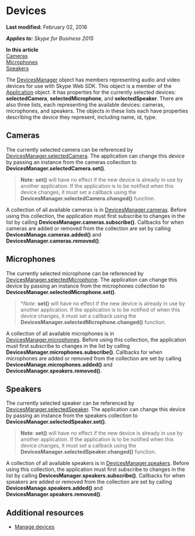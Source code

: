 
# Devices

 **Last modified:** February 02, 2016

 _**Applies to:** Skype for Business 2015_

 **In this article**  
[Cameras](#cameras)  
[Microphones](#microphones)  
[Speakers](#speakers)


The [DevicesManager](https://ucwa.skype.com/reference/WebSDK/interfaces/_s4b_sdk_d_.jcafe.devicesmanager.html) object has members representing audio and video devices for use with Skype Web SDK. This object is a member of the [Application](https://ucwa.skype.com/reference/WebSDK/interfaces/_s4b_sdk_d_.jcafe.application.html) object. It has properties for the currently selected devices: **selectedCamera**, **selectedMicrophone**, and **selectedSpeaker**. There are also three lists, each representing the available devices: cameras, microphones, and speakers. The objects in these lists each have properties describing the device they represent, including name, id, type.

## Cameras
<a name="sectionSection0"> </a>

The currently selected camera can be referenced by [DevicesManager.selectedCamera](https://ucwa.skype.com/reference/WebSDK/interfaces/_s4b_sdk_d_.jcafe.devicesmanager.html#selectedcamera). The application can change this device by passing an instance from the cameras collection to  **DevicesManager.selectedCamera.set()**. 

>**Note**: **set()** will have no effect if the new device is already in use by another application. If the application is to be notified when this device changes, it must set a callback using the **DevicesManager.selectedCamera.changed()** function.

A collection of all available cameras is in [DevicesManager.cameras](https://ucwa.skype.com/reference/WebSDK/interfaces/_s4b_sdk_d_.jcafe.devicesmanager.html#cameras). Before using this collection, the application must first subscribe to changes in the list by calling  **DevicesManager.cameras.subscribe()**. Callbacks for when cameras are added or removed from the collection are set by calling **DevicesManage.cameras.added()** and **DevicesManager.cameras.removed()**.


## Microphones
<a name="sectionSection1"> </a>

The currently selected microphone can be referenced by [DevicesManager.selectedMicrophone](https://ucwa.skype.com/reference/WebSDK/interfaces/_s4b_sdk_d_.jcafe.devicesmanager.html#selectedmicrophone). The application can change this device by passing an instance from the microphones collection to  **DevicesManager.selectedMicrophone.set()**. 

>**Note*: **set()** will have no effect if the new device is already in use by another application. If the application is to be notified of when this device changes, it must set a callback using the **DevicesManager.selectedMicrophone.changed()** function.

A collection of all available microphones is in [DevicesManager.microphones](https://ucwa.skype.com/reference/WebSDK/interfaces/_s4b_sdk_d_.jcafe.devicesmanager.html#microphones). Before using this collection, the application must first subscribe to changes in the list by calling  **DevicesManager.microphones.subscribe()**. Callbacks for when microphones are added or removed from the collection are set by calling **DevicesManage.microphones.added()** and **DevicesManager.speakers.removed()**.


## Speakers
<a name="sectionSection2"> </a>

The currently selected speaker can be referenced by [DevicesManager.selectedSpeaker](https://ucwa.skype.com/reference/WebSDK/interfaces/_s4b_sdk_d_.jcafe.devicesmanager.html#selectedspeaker). The application can change this device by passing an instance from the speakers collection to  **DevicesManager.selectedSpeaker.set()**. 

>**Note**: **set()** will have no effect if the new device is already in use by another application. If the application is to be notified when this device changes, it must set a callback using the **DevicesManager.selectedSpeaker.changed()** function.

A collection of all available speakers is in [DevicesManager.speakers](https://ucwa.skype.com/reference/WebSDK/interfaces/_s4b_sdk_d_.jcafe.devicesmanager.html#speakers). Before using this collection, the application must first subscribe to changes in the list by calling  **DevicesManager.speakers.subscribe()**. Callbacks for when speakers are added or removed from the collection are set by calling **DevicesManage.speakers.added()** and **DevicesManager.speakers.removed()**.


## Additional resources

- [Manage devices](ManageDevices.md)
